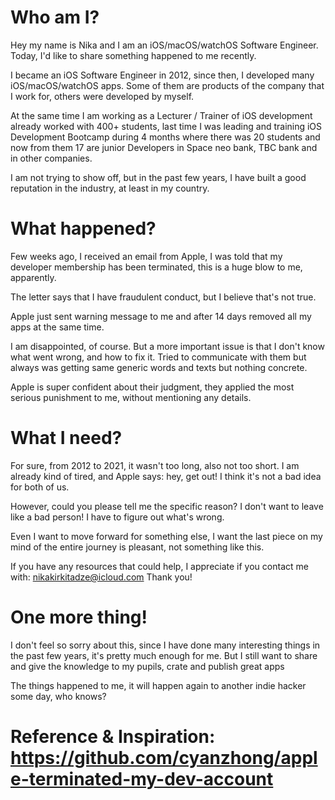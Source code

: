 # Who am I?

Hey my name is Nika and I am an iOS/macOS/watchOS Software Engineer. Today, I'd like to share something happened to me recently.

I became an iOS Software Engineer in 2012, since then, I developed many iOS/macOS/watchOS apps. Some of them are products of the company that I work for, others were developed by myself. 

At the same time I am working as a Lecturer / Trainer of iOS development already worked with 400+ students, last time I was leading and training iOS Development Bootcamp during 4 months where there was 20 students and now from them 17 are junior Developers in Space neo bank, TBC bank and in other companies.

I am not trying to show off, but in the past few years, I have built a good reputation in the industry, at least in my country. 

# What happened?

Few weeks ago, I received an email from Apple, I was told that my developer membership has been terminated, this is a huge blow to me, apparently.

The letter says that I have fraudulent conduct, but I believe that's not true.

Apple just sent warning message to me and after 14 days removed all my apps at the same time.

I am disappointed, of course. But a more important issue is that I don't know what went wrong, and how to fix it. Tried to communicate with them but always was getting same generic words and texts but nothing concrete.

Apple is super confident about their judgment, they applied the most serious punishment to me, without mentioning any details.

# What I need?

For sure, from 2012 to 2021, it wasn't too long, also not too short. I am already kind of tired, and Apple says: hey, get out! I think it's not a bad idea for both of us.

However, could you please tell me the specific reason? I don't want to leave like a bad person! I have to figure out what's wrong.

Even I want to move forward for something else, I want the last piece on my mind of the entire journey is pleasant, not something like this.

If you have any resources that could help, I appreciate if you contact me with: nikakirkitadze@icloud.com Thank you!

# One more thing!

I don't feel so sorry about this, since I have done many interesting things in the past few years, it's pretty much enough for me. But I still want to share and give the knowledge to my pupils, crate and publish great apps

The things happened to me, it will happen again to another indie hacker some day, who knows?

# Reference & Inspiration: https://github.com/cyanzhong/apple-terminated-my-dev-account

